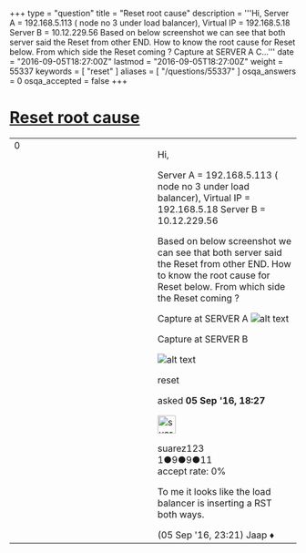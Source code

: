 +++
type = "question"
title = "Reset root cause"
description = '''Hi, Server A = 192.168.5.113 ( node no 3 under load balancer), Virtual IP = 192.168.5.18 Server B = 10.12.229.56  Based on below screenshot we can see that both server said the Reset from other END. How to know the root cause for Reset below. From which side the Reset coming ? Capture at SERVER A  C...'''
date = "2016-09-05T18:27:00Z"
lastmod = "2016-09-05T18:27:00Z"
weight = 55337
keywords = [ "reset" ]
aliases = [ "/questions/55337" ]
osqa_answers = 0
osqa_accepted = false
+++

<div class="headNormal">

# [Reset root cause](/questions/55337/reset-root-cause)

</div>

<div id="main-body">

<div id="askform">

<table id="question-table" style="width:100%;"><colgroup><col style="width: 50%" /><col style="width: 50%" /></colgroup><tbody><tr class="odd"><td style="width: 30px; vertical-align: top"><div class="vote-buttons"><div id="post-55337-score" class="post-score" title="current number of votes">0</div><div id="favorite-count" class="favorite-count"></div></div></td><td><div id="item-right"><div class="question-body"><p>Hi,</p><p>Server A = 192.168.5.113 ( node no 3 under load balancer), Virtual IP = 192.168.5.18 Server B = 10.12.229.56<br />
</p><p>Based on below screenshot we can see that both server said the Reset from other END. How to know the root cause for Reset below. From which side the Reset coming ?</p><p>Capture at SERVER A <img src="https://osqa-ask.wireshark.org/upfiles/MK.jpg" alt="alt text" /></p><p>Capture at SERVER B</p><p><img src="https://osqa-ask.wireshark.org/upfiles/AM.jpg" alt="alt text" /></p></div><div id="question-tags" class="tags-container tags">reset</div><div id="question-controls" class="post-controls"></div><div class="post-update-info-container"><div class="post-update-info post-update-info-user"><p>asked <strong>05 Sep '16, 18:27</strong></p><img src="https://secure.gravatar.com/avatar/b8cbaa9ee7d5bf40e4c8f703e3197880?s=32&amp;d=identicon&amp;r=g" class="gravatar" width="32" height="32" alt="suarez123&#39;s gravatar image" /><p>suarez123<br />
<span class="score" title="1 reputation points">1</span><span title="9 badges"><span class="badge1">●</span><span class="badgecount">9</span></span><span title="9 badges"><span class="silver">●</span><span class="badgecount">9</span></span><span title="11 badges"><span class="bronze">●</span><span class="badgecount">11</span></span><br />
<span class="accept_rate" title="Rate of the user&#39;s accepted answers">accept rate:</span> <span title="suarez123 has no accepted answers">0%</span> </br></p></img></div></div><div id="comments-container-55337" class="comments-container"><span id="55339"></span><div id="comment-55339" class="comment"><div id="post-55339-score" class="comment-score"></div><div class="comment-text"><p>To me it looks like the load balancer is inserting a RST both ways.</p></div><div id="comment-55339-info" class="comment-info"><span class="comment-age">(05 Sep '16, 23:21)</span> Jaap ♦</div></div></div><div id="comment-tools-55337" class="comment-tools"></div><div class="clear"></div><div id="comment-55337-form-container" class="comment-form-container"></div><div class="clear"></div></div></td></tr></tbody></table>

</div>

</div>

